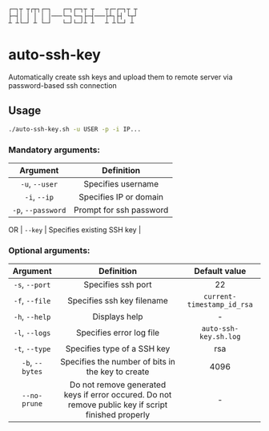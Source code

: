 ```
┌─┐┬ ┬┌┬┐┌─┐   ┌─┐┌─┐┬ ┬   ┬┌─┌─┐┬ ┬
├─┤│ │ │ │ │───└─┐└─┐├─┤───├┴┐├┤ └┬┘
┴ ┴└─┘ ┴ └─┘   └─┘└─┘┴ ┴   ┴ ┴└─┘ ┴ 
```

# auto-ssh-key
Automatically create ssh keys and upload them to remote server via password-based ssh connection

## Usage

```bash
./auto-ssh-key.sh -u USER -p -i IP...
```
### Mandatory arguments:
| Argument | Definition |
| :-------------: | :-------------: |
| `-u`, `--user` | Specifies username |
| `-i`, `--ip` | Specifies IP or domain |
| `-p`, `--password` | Prompt for ssh password |
OR
| `--key` | Specifies existing SSH key |

### Optional arguments:

| Argument | Definition | Default value |
| :-------------: | :-------------: | :-------------: |
| `-s`, `--port` | Specifies ssh port | 22 |
| `-f`, `--file` | Specifies ssh key filename | `current-timestamp_id_rsa` |
| `-h`, `--help` | Displays help | - |
| `-l`, `--logs` | Specifies error log file | `auto-ssh-key.sh.log` |
| `-t`, `--type` | Specifies type of a SSH key | rsa |
| `-b`, `--bytes` | Specifies the number of bits in the key to create | 4096 |
| `--no-prune` | Do not remove generated keys if error occured. Do not remove public key if script finished properly | - |
